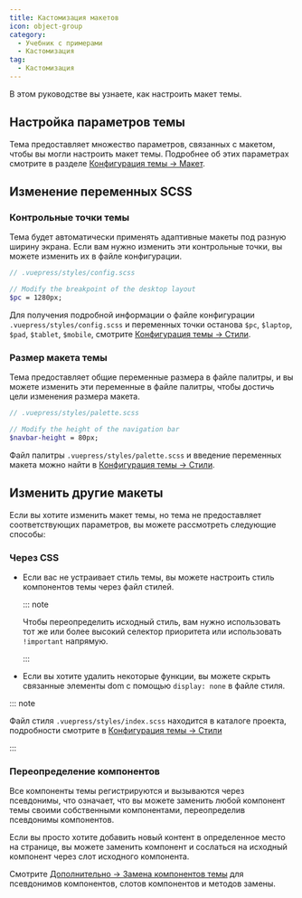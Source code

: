 ```yaml
---
title: Кастомизация макетов
icon: object-group
category:
  - Учебник с примерами
  - Кастомизация
tag:
  - Кастомизация
---
```


В этом руководстве вы узнаете, как настроить макет темы.

<!-- more -->

## Настройка параметров темы

Тема предоставляет множество параметров, связанных с макетом, чтобы вы могли настроить макет темы. Подробнее об этих параметрах смотрите в разделе [Конфигурация темы → Макет](../../config/theme/layout.md).

## Изменение переменных SCSS

### Контрольные точки темы

Тема будет автоматически применять адаптивные макеты под разную ширину экрана. Если вам нужно изменить эти контрольные точки, вы можете изменить их в файле конфигурации.

```scss
// .vuepress/styles/config.scss

// Modify the breakpoint of the desktop layout
$pc = 1280px;
```

Для получения подробной информации о файле конфигурации `.vuepress/styles/config.scss` и переменных точки останова `$pc`, `$laptop`, `$pad`, `$tablet`, `$mobile`, смотрите [Конфигурация темы → Стили](../../config/style.md#configscss).

### Размер макета темы

Тема предоставляет общие переменные размера в файле палитры, и вы можете изменить эти переменные в файле палитры, чтобы достичь цели изменения размера макета.

```scss
// .vuepress/styles/palette.scss

// Modify the height of the navigation bar
$navbar-height = 80px;
```

Файл палитры `.vuepress/styles/palette.scss` и введение переменных макета можно найти в [Конфигурация темы → Стили](../../config/style.md#palettescss).

## Изменить другие макеты

Если вы хотите изменить макет темы, но тема не предоставляет соответствующих параметров, вы можете рассмотреть следующие способы:

### Через CSS

- Если вас не устраивает стиль темы, вы можете настроить стиль компонентов темы через файл стилей.

  ::: note

  Чтобы переопределить исходный стиль, вам нужно использовать тот же или более высокий селектор приоритета или использовать `!important` напрямую.

  :::

- Если вы хотите удалить некоторые функции, вы можете скрыть связанные элементы dom с помощью `display: none` в файле стиля.

::: note

Файл стиля `.vuepress/styles/index.scss` находится в каталоге проекта, подробности смотрите в [Конфигурация темы → Стили](../../config/style.md#indexscss)

:::

### Переопределение компонентов

Все компоненты темы регистрируются и вызываются через псевдонимы, что означает, что вы можете заменить любой компонент темы своими собственными компонентами, переопределив псевдонимы компонентов.

Если вы просто хотите добавить новый контент в определенное место на странице, вы можете заменить компонент и сослаться на исходный компонент через слот исходного компонента.

Смотрите [Дополнительно → Замена компонентов темы](../advanced/replace.md) для псевдонимов компонентов, слотов компонентов и методов замены.
